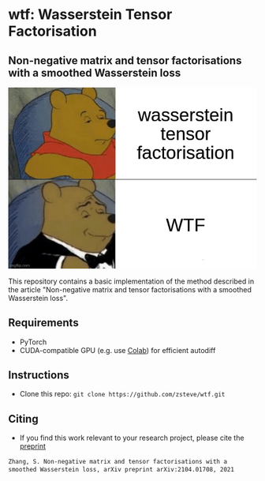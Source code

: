 # wtf: Wasserstein Tensor Factorisation
## Non-negative matrix and tensor factorisations with a smoothed Wasserstein loss 

![pooh bear meme](images/wtf.jpg)

This repository contains a basic implementation of the method described in the article "Non-negative matrix and tensor factorisations with a smoothed Wasserstein loss".

## Requirements
 - PyTorch
 - CUDA-compatible GPU (e.g. use [Colab](http://colab.research.google.com/)) for efficient autodiff

## Instructions
 - Clone this repo: `git clone https://github.com/zsteve/wtf.git`

## Citing 
 - If you find this work relevant to your research project, please cite the [preprint](https://arxiv.org/abs/2104.01708)

```
Zhang, S. Non-negative matrix and tensor factorisations with a smoothed Wasserstein loss, arXiv preprint arXiv:2104.01708, 2021
```
